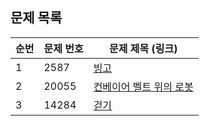 ## 문제 목록

| **순번** | **문제 번호** | **문제 제목 (링크)**                                        |
| -------- |-----------|-------------------------------------------------------|
| 1        | 2587      | [빙고](https://www.acmicpc.net/problem/2587)            |
| 2        | 20055     | [컨베이어 벨트 위의 로봇](https://www.acmicpc.net/problem/20055) |
| 3        | 14284     | [걷기](https://www.acmicpc.net/problem/14284)            |
